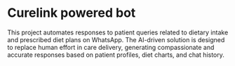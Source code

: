 # Curelink powered bot
This project automates responses to patient queries related to dietary intake and prescribed diet plans on WhatsApp. The AI-driven solution is designed to replace human effort in care delivery, generating compassionate and accurate responses based on patient profiles, diet charts, and chat history.
